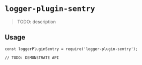 # `logger-plugin-sentry`

> TODO: description

## Usage

```
const loggerPluginSentry = require('logger-plugin-sentry');

// TODO: DEMONSTRATE API
```
